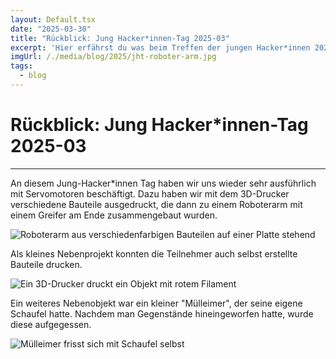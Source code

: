 ```yaml
---
layout: Default.tsx
date: "2025-03-30"
title: "Rückblick: Jung Hacker*innen-Tag 2025-03"
excerpt: 'Hier erfährst du was beim Treffen der jungen Hacker*innen 2025-03 passiert ist'
imgUrl: /./media/blog/2025/jht-roboter-arm.jpg
tags:
  - blog
---
```


# Rückblick: Jung Hacker*innen-Tag 2025-03


---

An diesem Jung-Hacker*innen Tag haben wir uns wieder sehr ausführlich mit Servomotoren beschäftigt. Dazu haben wir mit dem 3D-Drucker verschiedene Bauteile ausgedruckt, die dann zu einem Roboterarm mit einem Greifer am Ende zusammengebaut wurden.

![Roboterarm aus verschiedenfarbigen Bauteilen auf einer Platte stehend]( /./media/blog/2025/jht-roboter-arm.jpg)

 Als kleines Nebenprojekt konnten die Teilnehmer auch selbst erstellte Bauteile drucken.

![Ein 3D-Drucker druckt ein Objekt mit rotem Filament]( /./media/blog/2025/jht-3d-drucker-druck_low.jpg)

 Ein weiteres Nebenobjekt war ein kleiner "Mülleimer", der seine eigene Schaufel hatte. Nachdem man Gegenstände hineingeworfen hatte, wurde diese aufgegessen.

![Mülleimer frisst sich mit Schaufel selbst]( /./media/blog/2025/jht-fressender-eimer_low.jpg)

